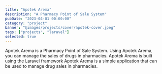 ```yaml
---
title: "Apotek Arema"
description: "A Pharmacy Point of Sale System"
pubDate: "2023-04-01 00:00:00"
category: "project"
banner: "@images/projects/cover/apotek-cover.jpeg"
tags: ["projects", "laravel"]
selected: true
---
```


Apotek Arema is a Pharmacy Point of Sale System. Using Apotek Arema, you can manage the sales of drugs in pharmacies. Apotek Arema is built using the Laravel framework Apotek Arema is a simple application that can be used to manage drug sales in pharmacies.

